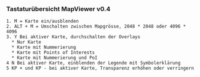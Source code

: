 ### Tastaturübersicht MapViewer v0.4

    1. M = Karte ein/ausblenden
    2. ALT + M = Umschalten zwischen Mapgrösse, 2048 * 2048 oder 4096 * 4096
    3. Y Bei aktiver Karte, durchschalten der Overlays
      * Nur Karte
      * Karte mit Nummerierung
      * Karte mit Points of Interests
      * Karte mit Nummerierung und PoI
    4 N Bei aktiver Karte, einblenden der Legende mit Symbolerklärung
    5 KP + und KP - bei aktiver Karte, Transparenz erhöhen oder verringern
